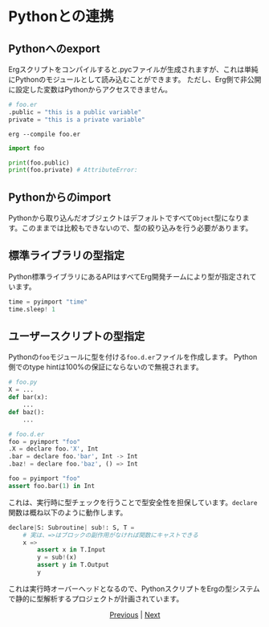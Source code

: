 # Pythonとの連携


## Pythonへのexport

Ergスクリプトをコンパイルすると.pycファイルが生成されますが、これは単純にPythonのモジュールとして読み込むことができます。
ただし、Erg側で非公開に設定した変数はPythonからアクセスできません。

```python
# foo.er
.public = "this is a public variable"
private = "this is a private variable"
```

```console
erg --compile foo.er
```

```python
import foo

print(foo.public)
print(foo.private) # AttributeError:
```

## Pythonからのimport

Pythonから取り込んだオブジェクトはデフォルトですべて`Object`型になります。このままでは比較もできないので、型の絞り込みを行う必要があります。

## 標準ライブラリの型指定

Python標準ライブラリにあるAPIはすべてErg開発チームにより型が指定されています。

```python
time = pyimport "time"
time.sleep! 1
```

## ユーザースクリプトの型指定

Pythonの`foo`モジュールに型を付ける`foo.d.er`ファイルを作成します。
Python側でのtype hintは100%の保証にならないので無視されます。

```python
# foo.py
X = ...
def bar(x):
    ...
def baz():
    ...
```

```python
# foo.d.er
foo = pyimport "foo"
.X = declare foo.'X', Int
.bar = declare foo.'bar', Int -> Int
.baz! = declare foo.'baz', () => Int
```

```python
foo = pyimport "foo"
assert foo.bar(1) in Int
```

これは、実行時に型チェックを行うことで型安全性を担保しています。`declare`関数は概ね以下のように動作します。

```python
declare|S: Subroutine| sub!: S, T =
    # 実は、=>はブロックの副作用がなければ関数にキャストできる
    x =>
        assert x in T.Input
        y = sub!(x)
        assert y in T.Output
        y
```

これは実行時オーバーヘッドとなるので、PythonスクリプトをErgの型システムで静的に型解析するプロジェクトが計画されています。

<p align='center'>
    <a href='./31_pipeline.md'>Previous</a> | <a href='./33_package_system.md'>Next</a>
</p>
